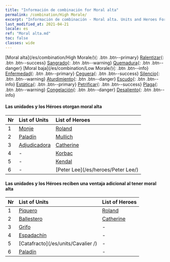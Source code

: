 ```yaml
---
title: "Información de combinación for Moral alta"
permalink: /combination/High Morale/
excerpt: "Información de combinación - Moral alta. Units and Heroes Formation."
last_modified_at: 2021-04-21
locale: es
ref: "Moral alta.md"
toc: false
classes: wide
---
```


  [Moral alta](/es/combination/High Morale/){: .btn .btn--primary} [Ralentizar](/es/combination/Slow/){: .btn .btn--success} [Sangrado](/es/combination/Bleeding/){: .btn .btn--warning} [Quemadura](/es/combination/Burning/){: .btn .btn--danger} [Moral baja](/es/combination/Low Morale/){: .btn .btn--info} [Enfermedad](/es/combination/Disease/){: .btn .btn--primary} [Ceguera](/es/combination/Blind/){: .btn .btn--success} [Silencio](/es/combination/Silence/){: .btn .btn--warning} [Aturdimiento](/es/combination/Stun/){: .btn .btn--danger} [Escudo](/es/combination/Shield/){: .btn .btn--info} [Estática](/es/combination/Static/){: .btn .btn--primary} [Petrificar](/es/combination/Petrify/){: .btn .btn--success} [Plaga](/es/combination/Plague/){: .btn .btn--warning} [Congelación](/es/combination/Freeze/){: .btn .btn--danger} [Desaliento](/es/combination/Deterrence/){: .btn .btn--info} 


#### Las unidades y los Héroes otorgan moral alta

  | Nr |  List of Units  | List of Heroes | 
  |:---|:----------------|:---------------| 
  | 1 | [Monje](/es/units/Monk/) | [Roland](/es/heroes/Roland/) |
  | 2 | [Paladín](/es/units/Paladin/) | [Mullich](/es/heroes/Mullich/) |
  | 3 | [Adjudicadora](/es/units/Judicator/) | [Catherine](/es/heroes/Catherine/) |
  | 4 | - | [Korbac](/es/heroes/Korbac/) |
  | 5 | - | [Kendal](/es/heroes/Kendal/) |
  | 6 | - | [Peter Lee](/es/heroes/Peter Lee/) |


#### Las unidades y los Héroes reciben una ventaja adicional al tener moral alta

  | Nr |  List of Units  | List of Heroes | 
  |:---|:----------------|:---------------| 
  | 1 | [Piquero](/es/units/Pikeman/) | [Roland](/es/heroes/Roland/) |
  | 2 | [Ballestero](/es/units/Marksman/) | [Catherine](/es/heroes/Catherine/) |
  | 3 | [Grifo](/es/units/Griffin/) | - |
  | 4 | [Espadachín](/es/units/Swordsman/) | - |
  | 5 | [Catafracto](/es/units/Cavalier /) | - |
  | 6 | [Paladín](/es/units/Paladin/) | - |
